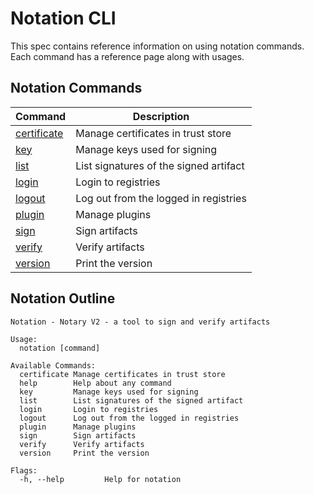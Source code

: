 # Notation CLI

This spec contains reference information on using notation commands. Each command has a reference page along with usages.

## Notation Commands

| Command                                     | Description                            |
| ------------------------------------------- | -------------------------------------- |
| [certificate](./commandline/certificate.md) | Manage certificates in trust store     |
| [key](./commandline/key.md)                 | Manage keys used for signing           |
| [list](./commandline/list.md)               | List signatures of the signed artifact |
| [login](./commandline/login.md)             | Login to registries                    |
| [logout](./commandline/logout.md)           | Log out from the logged in registries  |
| [plugin](./commandline/plugin.md)           | Manage plugins                         |
| [sign](./commandline/sign.md)               | Sign artifacts                         |
| [verify](./commandline/verify.md)           | Verify artifacts                       |
| [version](./commandline/version.md)         | Print the version                     |

## Notation Outline

```text
Notation - Notary V2 - a tool to sign and verify artifacts

Usage:
  notation [command]

Available Commands:
  certificate Manage certificates in trust store
  help        Help about any command
  key         Manage keys used for signing
  list        List signatures of the signed artifact
  login       Login to registries
  logout      Log out from the logged in registries
  plugin      Manage plugins
  sign        Sign artifacts
  verify      Verify artifacts
  version     Print the version

Flags:
  -h, --help         Help for notation
```

